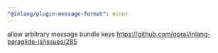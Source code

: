 ```yaml
---
"@inlang/plugin-message-format": minor
---
```


allow arbitrary message bundle keys https://github.com/opral/inlang-paraglide-js/issues/285
